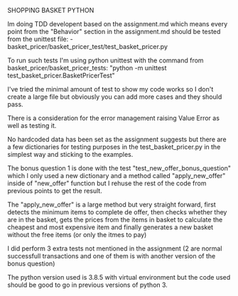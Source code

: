 
SHOPPING BASKET PYTHON

Im doing TDD developent based on the assignment.md which means every point from the "Behavior" section in the assignment.md should be tested from the unittest file:
    - basket_pricer/basket_pricer_test/test_basket_pricer.py

To run such tests I'm using python unittest with the command from basket_pricer/basket_pricer_tests: "python -m unittest test_basket_pricer.BasketPricerTest"

I've tried the minimal amount of test to show my code works so I don't create a large file but obviously you can add more cases and they should pass.

There is a consideration for the error management raising Value Error as well as testing it.

No hardcoded data has been set as the assignment suggests but there are a few dictionaries for testing purposes in the test_basket_pricer.py in the simplest way and sticking to the examples.

The bonus question 1 is done with the test "test_new_offer_bonus_question" which I only used a new dictionary and a method called "apply_new_offer" inside of "new_offer" function but I rehuse the rest of the code from previous points to get the result.

The "apply_new_offer" is a large method but very straight forward, first detects the minimum items to complete de offer, then checks whether they are in the basket, gets the prices from the items in basket to calculate the cheapest and most expensive item and finally generates a new basket without the free items (or only the itmes to pay) 

I did perform 3 extra tests not mentioned in the assignment (2 are normal successfull transactions and one of them is with another version of the bonus question)

The python version used is 3.8.5 with virtual environment but the code used should be good to go in previous versions of python 3.
